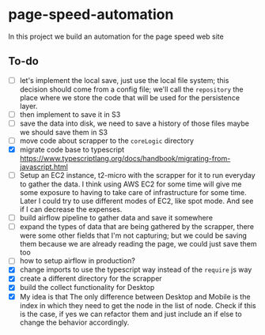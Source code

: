 # page-speed-automation

In this project we build an automation for the page speed web site

## To-do

- [ ] let's implement the local save, just use the local file system; this decision should come from a config file; we'll call the `repository` the place where we store the code that will be used for the persistence layer.
- [ ] then implement to save it in S3
- [ ] save the data into disk, we need to save a history of those files maybe we should save them in S3
- [ ] move code about scrapper to the `coreLogic` directory
- [x] migrate code base to typescript
    https://www.typescriptlang.org/docs/handbook/migrating-from-javascript.html
- [ ] Setup an EC2 instance, t2-micro with the scrapper for it to run everyday to gather the data.
I think using AWS EC2 for some time will give me some exposure to having to take care of infrastructure
for some time. Later I could try to use different modes of EC2, like spot mode. And see if I can decrease
the expenses.
- [ ] build airflow pipeline to gather data and save it somewhere
- [ ] expand the types of data that are being gathered by the scrapper, there were some other fields that I'm not capturing; but we could be saving them because we are already reading the page, we could just save them too
- [ ] how to setup airflow in production?
- [x] change imports to use the typescript way instead of the `require` js way
- [x] create a different directory for the scrapper
- [x] build the collect functionality for Desktop
- [x] My idea is that The only difference between Desktop and Mobile is
the index in which they need to get the node in the list of node.
Check if this is the case, if yes we can refactor them and just include an
if else to change the behavior accordingly.
